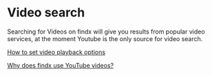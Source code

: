 # Video search

Searching for Videos on findx will give you results from popular video services, at the moment Youtube is the only source for video search.

[How to set video playback options](en/features/video-playback)

[Why does findx use YouTube videos?](en/faq/why-youtube) 



